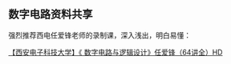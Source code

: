 ## 数字电路资料共享

强烈推荐西电任爱锋老师的录制课，深入浅出，明白易懂：

[【西安电子科技大学】《 数字电路与逻辑设计》任爱锋（64讲全）HD](https://zhuanlan.zhihu.com/p/677021708)